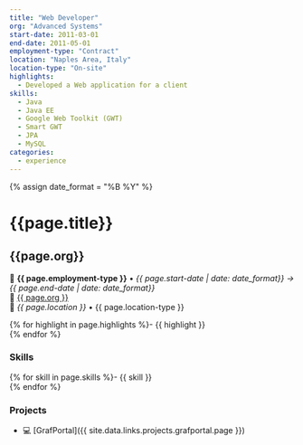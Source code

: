 ```yaml
---
title: "Web Developer"
org: "Advanced Systems"
start-date: 2011-03-01
end-date: 2011-05-01
employment-type: "Contract"
location: "Naples Area, Italy"
location-type: "On-site"
highlights:
  - Developed a Web application for a client
skills:
  - Java
  - Java EE
  - Google Web Toolkit (GWT)
  - Smart GWT
  - JPA
  - MySQL
categories:
  - experience
---
```

{% assign date_format = "%B %Y" %}
# {{page.title}}
## {{page.org}}
💼 **{{ page.employment-type }}** • _{{ page.start-date | date: date_format}} → {{ page.end-date | date: date_format}}_  
🏢 [{{ page.org }}](https://www.advancedsystems.it/)  
📍 _{{ page.location }}_ • <span class="post-meta">{{ page.location-type }}</span>  


{% for highlight in page.highlights %}- {{ highlight }}  
{% endfor %}


### Skills

{% for skill in page.skills %}- {{ skill }}  
{% endfor %}


### Projects

- 💻 [GrafPortal]({{ site.data.links.projects.grafportal.page }})


